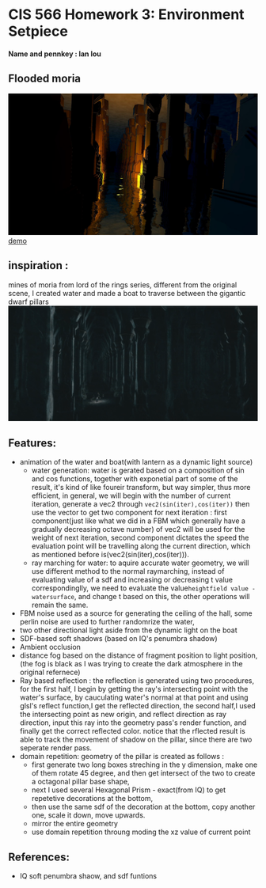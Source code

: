 # CIS 566 Homework 3: Environment Setpiece
#### Name and pennkey : lan lou

## Flooded moria
![](44.JPG)
[demo](https://lanlou123.github.io/hw03-environment-setpiece/)

## inspiration :
mines of moria from lord of the rings series, different from the original scene, I created water and made a boat to traverse between the gigantic dwarf pillars
![](XWfTcOf.png)

## Features:
- animation of the water and boat(with lantern as a dynamic light source)
  - water generation: water is gerated based on a composition of sin and cos functions, together with exponetial part of some of the result, it's kind of like
  foureir transform, but way simpler, thus more efficient, in general, we will begin with the number of current iteration, generate a vec2 through ```vec2(sin(iter),cos(iter))```
  then use the vector to get two component for next iteration : first component(just like what we did in a FBM which generally have a gradually decreasing octave number) 
  of vec2 will be used for the weight of next iteration, second component dictates the speed the evaluation point will be travelling along the current direction, which
  as mentioned before is(vec2(sin(iter),cos(iter))).
  - ray marching for water: to aquire accurate water geometry, we will use different method to the normal raymarching, instead of evaluating  value of a sdf 
  and increasing or decreasing t value correspondinglly, we need to evaluate the value```heightfield value - watersurface```, and change t based on this, the other operations will
  remain the same.
- FBM noise used as a source for generating the ceiling of the hall, some perlin noise are used to further randomrize the water,
- two other directional light aside from the dynamic light on the boat
- SDF-based soft shadows (based on IQ's penumbra shadow)
- Ambient occlusion
- distance fog based on the distance of fragment position to light position,(the fog is black as I was trying to create the dark atmosphere in the original refernece)
- Ray based reflection : the reflection is generated using two procedures, for the first half, I begin by getting the ray's intersecting point with the water's 
surface, by cauculating water's normal at that point and using glsl's reflect function,I get the reflected direction, the second half,I used the intersecting point as 
new origin, and reflect direction as ray direction, input this ray into the geometry pass's render function, and finally get the correct reflected color.
notice that the rflected result is able to track the movement of shadow on the pillar, since there are two seperate render pass.
- domain repetition: geometry of the pillar is created as follows :
  - first generate two long boxes streching in the y dimension, make one of them rotate 45 degree, and then get intersect of the two to create a octagonal pillar base shape,
  - next I used several Hexagonal Prism - exact(from IQ) to get repetetive decorations at the bottom,
  - then use the same sdf of the decoration at the bottom, copy another one, scale it down, move upwards.
  - mirror the entire geometry
  - use domain repetition throung moding the xz value of current point
 
 ## References:
 - IQ soft penumbra shaow, and sdf funtions
